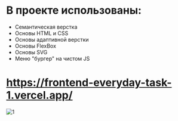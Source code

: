 # В проекте использованы:

 - Семантическая верстка
 - Основы HTML и CSS
 - Основы адаптивной верстки
 - Основы FlexBox
 - Основы SVG
 - Меню "бургер" на чистом JS

# https://frontend-everyday-task-1.vercel.app/

![1](https://user-images.githubusercontent.com/84917609/169703974-41771687-f197-4f82-b0ec-f3f9f09a3728.jpg)
